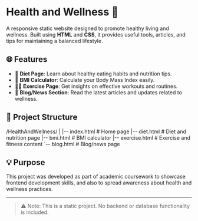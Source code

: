 # Health and Wellness 🌿

A responsive static website designed to promote healthy living and wellness. Built using **HTML** and **CSS**, it provides useful tools, articles, and tips for maintaining a balanced lifestyle.

## 🌐 Features

- 🥗 **Diet Page**: Learn about healthy eating habits and nutrition tips.
- 🧮 **BMI Calculator**: Calculate your Body Mass Index easily.
- 🏃‍♂️ **Exercise Page**: Get insights on effective workouts and routines.
- 📰 **Blog/News Section**: Read the latest articles and updates related to wellness.

## 📁 Project Structure

/HealthAndWellness/
|
|-- index.html       # Home page
|-- diet.html        # Diet and nutrition page
|-- bmi.html         # BMI calculator
|-- exercise.html    # Exercise and fitness content
`-- blog.html        # Blog/news page



## 💡 Purpose

This project was developed as part of academic coursework to showcase frontend development skills, and also to spread awareness about health and wellness practices.

---

> ⚠️ Note: This is a static project. No backend or database functionality is included.

